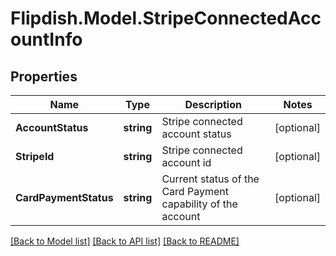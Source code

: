 # Flipdish.Model.StripeConnectedAccountInfo
## Properties

Name | Type | Description | Notes
------------ | ------------- | ------------- | -------------
**AccountStatus** | **string** | Stripe connected account status | [optional] 
**StripeId** | **string** | Stripe connected account id | [optional] 
**CardPaymentStatus** | **string** | Current status of the Card Payment capability of the account | [optional] 

[[Back to Model list]](../README.md#documentation-for-models) [[Back to API list]](../README.md#documentation-for-api-endpoints) [[Back to README]](../README.md)

